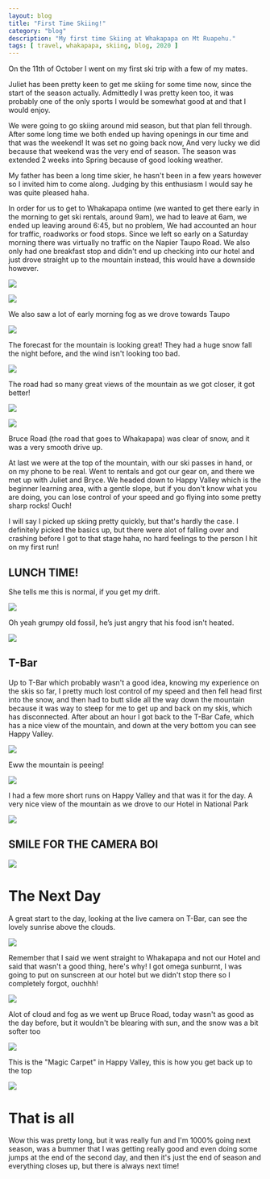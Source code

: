 ```yaml
---
layout: blog
title: "First Time Skiing!"
category: "blog"
description: "My first time Skiing at Whakapapa on Mt Ruapehu."
tags: [ travel, whakapapa, skiing, blog, 2020 ]
---
```


On the 11th of October I went on my first ski trip with a few of my mates. 

Juliet has been pretty keen to get me skiing for some time now, since the start of the season actually. Admittedly I was pretty keen too, it was probably one of the only sports I would be somewhat good at and that I would enjoy.

We were going to go skiing around mid season, but that plan fell through. After some long time we both ended up having openings in our time and that was the weekend! It was set no going back now, And very lucky we did because that weekend was the very end of season. The season was extended 2 weeks into Spring because of good looking weather.

My father has been a long time skier, he hasn't been in a few years however so I invited him to come along. Judging by this enthusiasm I would say he was quite pleased haha.

In order for us to get to Whakapapa ontime (we wanted to get there early in the morning to get ski rentals, around 9am), we had to leave at 6am, we ended up leaving around 6:45, but no problem, We had accounted an hour for traffic, roadworks or food stops. Since we left so early on a Saturday morning there was virtually no traffic on the Napier Taupo Road. We also only had one breakfast stop and didn't end up checking into our hotel and just drove straight up to the mountain instead, this would have a downside however.

![](/data/static/images/miscellaneous/21102020/IMG_0917.JPG)

![](/data/static/images/miscellaneous/21102020/IMG_0919.JPG)

We also saw a lot of early morning fog as we drove towards Taupo

![](/data/static/images/miscellaneous/21102020/IMG_0926.PNG)

The forecast for the mountain is looking great! They had a huge snow fall the night before, and the wind isn't looking too bad.

![](/data/static/images/miscellaneous/21102020/IMG_0921.JPG)

The road had so many great views of the mountain as we got closer, it got better!

![](/data/static/images/miscellaneous/21102020/IMG_0929.JPG)

![](/data/static/images/miscellaneous/21102020/IMG_0932.JPG)

Bruce Road (the road that goes to Whakapapa) was clear of snow, and it was a very smooth drive up.

At last we were at the top of the mountain, with our ski passes in hand, or on my phone to be real. Went to rentals and got our gear on, and there we met up with Juliet and Bryce. We headed down to Happy Valley which is the beginner learning area, with a gentle slope, but if you don't know what you are doing, you can lose control of your speed and go flying into some pretty sharp rocks! Ouch!

I will say I picked up skiing pretty quickly, but that's hardly the case. I definitely picked the basics up, but there were alot of falling over and crashing before I got to that stage haha, no hard feelings to the person I hit on my first run!

## LUNCH TIME!
She tells me this is normal, if you get my drift.

![](/data/static/images/miscellaneous/21102020/IMG_0934.JPG)

Oh yeah grumpy old fossil, he’s just angry that his food isn't heated.

![](/data/static/images/miscellaneous/21102020/IMG_0939.JPG)

## T-Bar

Up to T-Bar which probably wasn't a good idea, knowing my experience on the skis so far, I pretty much lost control of my speed and then fell head first into the snow, and then had to butt slide all the way down the mountain because it was way to steep for me to get up and back on my skis, which has disconnected. After about an hour I got back to the T-Bar Cafe, which has a nice view of the mountain, and down at the very bottom you can see Happy Valley.

![](/data/static/images/miscellaneous/21102020/IMG_0940.JPG)

Eww the mountain is peeing!

![](/data/static/images/miscellaneous/21102020/IMG_0941.JPG)

I had a few more short runs on Happy Valley and that was it for the day. A very nice view of the mountain as we drove to our Hotel in National Park

![](/data/static/images/miscellaneous/21102020/IMG_0946.JPG)

## SMILE FOR THE CAMERA BOI

![](/data/static/images/miscellaneous/21102020/IMG_0953.PNG)

# The Next Day

A great start to the day, looking at the live camera on T-Bar, can see the lovely sunrise above the clouds.

![](/data/static/images/miscellaneous/21102020/IMG_0969.PNG)

Remember that I said we went straight to Whakapapa and not our Hotel and said that wasn't a good thing, here's why!
I got omega sunburnt, I was going to put on sunscreen at our hotel but we didn't stop there so I completely forgot, ouchhh!

![](/data/static/images/miscellaneous/21102020/IMG_0972.JPG)

Alot of cloud and fog as we went up Bruce Road, today wasn't as good as the day before, but it wouldn't be blearing with sun, and the snow was a bit softer too

![](/data/static/images/miscellaneous/21102020/IMG_0973.JPG)

This is the "Magic Carpet" in Happy Valley, this is how you get back up to the top

![](/data/static/images/miscellaneous/21102020/IMG_0974.JPG)

# That is all

Wow this was pretty long, but it was really fun and I'm 1000% going next season, was a bummer that I was getting really good and even doing some jumps at the end of the second day, and then it's just the end of season and everything closes up, but there is always next time!

